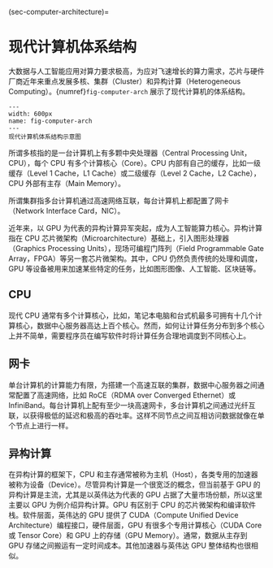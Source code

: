 (sec-computer-architecture)=
# 现代计算机体系结构

大数据与人工智能应用对算力要求极高，为应对飞速增长的算力需求，芯片与硬件厂商近年来重点发展多核、集群（Cluster）和异构计算（Heterogeneous Computing）。{numref}`fig-computer-arch` 展示了现代计算机的体系结构。

```{figure} ../img/ch-parallel-computing/computer-arch.svg
---
width: 600px
name: fig-computer-arch
---
现代计算机体系结构示意图
```

所谓多核指的是一台计算机上有多颗中央处理器（Central Processing Unit，CPU），每个 CPU 有多个计算核心（Core）。CPU 内部有自己的缓存，比如一级缓存（Level 1 Cache，L1 Cache）或二级缓存（Level 2 Cache，L2 Cache），CPU 外部有主存（Main Memory）。

所谓集群指多台计算机通过高速网络互联，每台计算机上都配置了网卡（Network Interface Card，NIC）。

近年来，以 GPU 为代表的异构计算异军突起，成为人工智能算力核心。异构计算指在 CPU 芯片微架构（Microarchitecture）基础上，引入图形处理器（Graphics Processing Units），现场可编程门阵列（Field Programmable Gate Array，FPGA）等另一套芯片微架构。其中，CPU 仍然负责传统的处理和调度，GPU 等设备被用来加速某些特定的任务，比如图形图像、人工智能、区块链等。

## CPU

现代 CPU 通常有多个计算核心，比如，笔记本电脑和台式机最多可拥有十几个计算核心，数据中心服务器高达上百个核心。然而，如何让计算任务分布到多个核心上并不简单，需要程序员在编写软件时将计算任务合理地调度到不同核心上。

## 网卡

单台计算机的计算能力有限，为搭建一个高速互联的集群，数据中心服务器之间通常配置了高速网络，比如 RoCE（RDMA over Converged Ethernet）或 InfiniBand。每台计算机上配有至少一块高速网卡，多台计算机之间通过光纤互联，以获得极低的延迟和极高的吞吐率。这样不同节点之间互相访问数据就像在单个节点上进行一样。

## 异构计算

在异构计算的框架下，CPU 和主存通常被称为主机（Host），各类专用的加速器被称为设备（Device）。尽管异构计算是一个很宽泛的概念，但当前基于 GPU 的异构计算是主流，尤其是以英伟达为代表的 GPU 占据了大量市场份额，所以这里主要以 GPU 为例介绍异构计算。GPU 有区别于 CPU 的芯片微架构和编译软件栈。软件层面，英伟达的 GPU 提供了 CUDA（Compute Unified Device Architecture）编程接口，硬件层面，GPU 有很多个专用计算核心（CUDA Core 或 Tensor Core）和 GPU 上的存储（GPU Memory）。通常，数据从主存到 GPU 存储之间搬运有一定时间成本。其他加速器与英伟达 GPU 整体结构也很相似。
